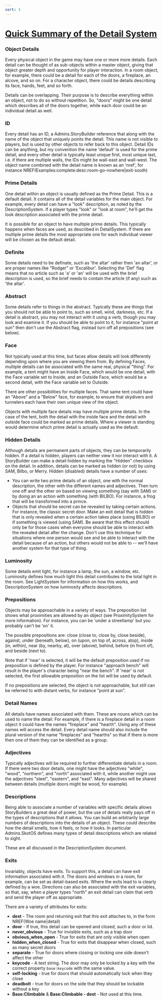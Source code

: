 ```yaml
---
sort: 3
---
```


# [Quick Summary of the Detail System](QuickSummaryDetailSystem)

### Object Details

Every physical object in the game may have one or more more details.
Each detail can be thought of as sub-objects within a master object,
giving that object greater depth and opportunity for player interaction.
In a room object, for example, there could be a detail for each of the
doors, a fireplace, an alcove, and so on. For a character object, there
could be details describing its face, hands, feet, and so forth.

Details can be overlapping. Their purpose is to describe everything
within an object, not to do so without repetition. So, \"doors\" might
be one detail which describes all of the doors together, while each door
could be an individual detail as well.

### ID

Every detail has an ID, a Admins.StoryBuilder reference that along with
the name of the object that uniquely points the detail. This name is not
visible to players, but is used by other objects to refer back to this
object. Detail IDs can be anything, but my convention the name
\'default\' is used for the prime detail, and every other detail is
typically least unique first, most unique last, i.e. if there are
multiple walls, the IDs might be wall-east and wall-west. The object
name combined with the detail name is known as an \'nref\', for instance
NREF(Examples:complete:desc:room-go-nowhere\|exit-south)

### Prime Details

One detail within an object is usually defined as the Prime Detail. This
is a default detail. It contains all of the detail variables for the
main object. For example, every detail can have a \"look\" description,
as noted by the DescriptionSystem. If a player types \"look\" or \"look
at room\", he\'ll get the look description associated with the prime
detail.

It is possible for an object to have multiple prime details. This
typically happens when faces are used, as described in DetailSystem. If
there are multiple prime details the most appropriate one for each
individual viewer will be chosen as the default detail.

### Definite

Some details need to be definate, such as \'the altar\' rather then \'an
altar\', or are proper names like \"Rodger\" or \'Excalibur\'. Selecting
the \'Def\' flag means that no article such as \'a\' or \'an\' will be
used with the brief description is used, so the brief needs to contain
the article (if any) such as \'the altar\'.

### Abstract

Some details refer to things in the abstract. Typically these are things
that you should not be able to point to, such as smell, wind, darkness,
etc. If a detail is abstract, you may not interact with it using a verb,
though you may look and examine it. If you should be able to point to
it, for instance \"point at sun\" then don\'t use the Abstract flag,
instead turn off all prepositions (see below).

### Face

Not typically used at this time, but faces allow details will look
differently depending upon where you are viewing them from. By defining
Faces, multiple details can be associated with the same real, physical
\"thing\". For example, a tent might have an Inside Face, which would be
one detail, with the Face variable set to Inside, and an Outside Face,
which would be a second detail, with the Face variable set to Outside.

There are other possibilities for multiple faces. That same tent could
have an \"Above\" and a \"Below\" face, for example, to ensure that
skydivers and tunnelers each have their own unique view of the object.

Objects with multiple face details may have multiple prime details. In
the case of the tent, both the detail with the inside face and the
detail with outside face could be marked as prime details. Where a
viewer is standing would determine which prime detail is actually used
as the default.

### Hidden Details

Although details are permanent parts of objects, they can be temporarily
hidden. If a detail is hidden, players can neither view it nor interact
with it. A StoryBuilder can make a detail hidden by marking the
\"Hidden\" checkbox on the detail. In addition, details can be marked as
hidden (or not) by using SAM, Bilbo, or Merry. Hidden (disabled) details
have a number of uses:

* You can write two prime details of an object, one with the normal
description, the other with the different names and adjectives. Then
turn one off and the other on based on viewing something (say with SAM)
or by doing an an action with something (with BILBO). For instance, a
frog that will be transformed into a prince.
* Objects that should be secret can be revealed by taking certain
actions. For instance, the classic secret door. Make an exit detail that
is hidden that is only revealed when a certain action takes place (using
BILBO) or if something is viewed (using SAM). Be aware that this effect
should only be for those cases when everyone should be able to interact
with the revealed detail after the change. Don\'t use this technique for
situations where one person would see and be able to interact with the
detail because of an action, but others would not be able to \-- we\'ll
have another system for that type of thing.

### Luminosity

Some details emit light, for instance a lamp, the sun, a window, etc.
Luminosity defines how much light this detail contributes to the total
light in the room. See LightSystem for information on how this works,
and DescriptionSystem on how luminosity affects descriptions.

### Prepositions

Objects may be approachable in a variety of ways. The preposition list
shows what proximities are allowed by an object (see ProximitySystem for
more information). For instance, you can be \'under a streetlamp\' but
you probably can\'t be \'on\' it.

The possible prepositions are: close (close to, close by, close beside),
against, under (beneath, below), on (upon, on top of, across, atop),
inside (in, within), near (by, nearby, at), over (above), behind, before
(in front of), and beside (next to).

Note that if \'near\' is selected, it will be the default preposition
used if no preposition is defined by the player. For instance \"approach
bench\" will result in the player\'s character being \"near the bench\".
If \'near\' is not selected, the first allowable preposition on the list
will be used by default.

If no prepositions are selected, the object is not approachable, but
still can be referred to with distant verbs, for instance \"point at
sun\".

### Detail Names

All details have names associated with them. These are nouns which can
be used to name the detail. For example, if there is a fireplace detail
in a room object it could have the names \"fireplace\" and \"hearth\".
Using any of these names will access the detail. Every detail name
should also include the plural version of the name \"fireplaces\" and
\"hearths\" so that if there is more then one of them they can be
identified as a group.

### Adjectives

Typically adjectives will be required to further differentiate details
in a room. If there were two door details, one might have the adjectives
\"white\", \"wood\", \"northern\", and \"north\" associated with it,
while another might use the adjectives \"steel\", \"eastern\", and
\"east\". Many adjectives will be shared between details (multiple doors
might be wood, for example).

### Descriptions

Being able to associate a number of variables with specific details
allows StoryBuilders a great deal of power, but the use of details
really pays off in the types of descriptions that it allows. You can
build an arbitrarily large numbers of descriptions into the details of
an object. These could describe how the detail smells, how it feels, or
how it looks. In particular Admins.SkotOS defines many types of detail
descriptions which are related to sight.

These are all discussed in the DescriptionSystem document.

### Exits

Invariably, objects have exits. To support this, a detail can have exit
information associated with it. The doors and windows in a room, for
example, can be set as detail-based exits. Where the exits lead to is
clearly defined by a woe. Directions can also be associated with the
exit variables, so that, say, when a player types \"north\" an exit
detail can claim that verb and send the player off as appropriate.

There are a variety of attributes for exits:

* **dest** - The room and returning exit that this exit attaches to, in the form NREF(Woe name\|detail) 
* **door** - If true, this detail can be opened and closed, such a door or lid. 
* **never_obvious** - True for invisible exits, such as a trap door 
* **obvious_when_open** - True for exits that are only visible when open 
* **hidden_when_closed** - True for exits that disappear when closed, such as many secret doors 
* **separate** - True for doors where closing or locking one side doesn\'t affect the other 
* **keycode** - A text string. The door may only be locked by a key with the correct property `base:keycode` with the same value. 
* **self-locking** - true for doors that should automatically lock when they close 
* **deadbolt** - true for doors on the side that they should be lockable without a key 
* **Base:Climbable** & **Base:Climbable - dest** - Not used at this time.
